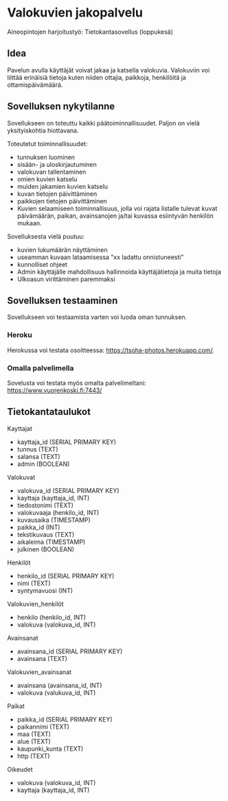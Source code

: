 # Valokuvien jakopalvelu

Aineopintojen harjoitustyö: Tietokantasovellus (loppukesä)

## Idea

Pavelun avulla käyttäjät voivat jakaa ja katsella valokuvia. Valokuviin voi liittää erinäisiä tietoja kuten niiden ottajia, paikkoja, henkilöitä ja ottamispäivämäärä.

## Sovelluksen nykytilanne

Sovellukseen on toteuttu kaikki päätoiminnallisuudet. Paljon on vielä yksityiskohtia hiottavana.

Toteutetut toiminnallisuudet:

- tunnuksen luominen
- sisään- ja uloskirjautuminen
- valokuvan tallentaminen
- omien kuvien katselu
- muiden jakamien kuvien katselu
- kuvan tietojen päivittäminen
- paikkojen tietojen päivittäminen
- Kuvien selaamiseen toiminnallisuus, jolla voi rajata listalle tulevat kuvat päivämäärän, paikan, avainsanojen ja/tai kuvassa esiintyvän henkilön mukaan.

Sovelluksesta vielä puutuu:

- kuvien lukumäärän näyttäminen
- useamman kuvaan lataamisessa "xx ladattu onnistuneesti"
- kunnolliset ohjeet
- Admin käyttäjälle mahdollisuus hallinnoida käyttäjätietoja ja muita tietoja
- Ulkoasun virittäminen paremmaksi

## Sovelluksen testaaminen

Sovellukseen voi testaamista varten voi luoda oman tunnuksen.


### Heroku

Herokussa voi testata osoitteessa: https://tsoha-photos.herokuapp.com/. 

### Omalla palvelimella

Sovelusta voi testata myös omalta palvelimeltani: https://www.vuorenkoski.fi:7443/


## Tietokantataulukot

Kayttajat

- kayttaja_id (SERIAL PRIMARY KEY)
- tunnus (TEXT)
- salansa (TEXT)
- admin (BOOLEAN)

Valokuvat

- valokuva_id (SERIAL PRIMARY KEY)
- kayttaja (kayttaja_id, INT)
- tiedostonimi (TEXT)
- valokuvaaja (henkilo_id, INT)
- kuvausaika (TIMESTAMP)
- paikka_id (INT)
- tekstikuvaus (TEXT)
- aikaleima (TIMESTAMP)
- julkinen (BOOLEAN)

Henkilöt

- henkilo_id (SERIAL PRIMARY KEY)
- nimi (TEXT)
- syntymavuosi (INT)

Valokuvien_henkilöt

- henkilo (henkilo_id, INT)
- valokuva (valokuva_id, INT)

Avainsanat

- avainsana_id (SERIAL PRIMARY KEY)
- avainsana (TEXT)

Valokuvien_avainsanat

- avainsana (avainsana_id, INT)
- valokuva (valukuva_id, INT)

Paikat

- paikka_id (SERIAL PRIMARY KEY)
- paikannimi (TEXT)
- maa (TEXT)
- alue (TEXT)
- kaupunki_kunta (TEXT)
- http (TEXT)

Oikeudet

- valokuva (valokuva_id, INT)
- kayttaja (kayttaja_id, INT)
